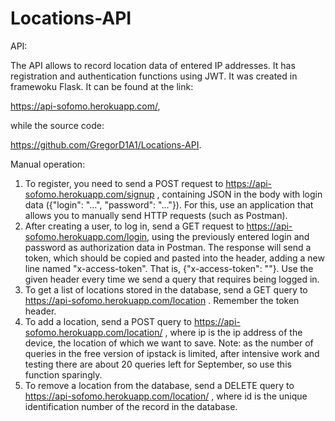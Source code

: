 # Locations-API
API:

The API allows to record location data of entered IP addresses. It has registration and authentication functions using JWT. It was created in framewoku Flask. It can be found at the link: 

https://api-sofomo.herokuapp.com/,

while the source code:

https://github.com/GregorD1A1/Locations-API.

Manual operation:
1. To register, you need to send a POST request to https://api-sofomo.herokuapp.com/signup , containing JSON in the body with login data ({"login": "...", "password": "..."}). For this, use an application that allows you to manually send HTTP requests (such as Postman).
2. After creating a user, to log in, send a GET request to https://api-sofomo.herokuapp.com/login, using the previously entered login and password as authorization data in Postman. The response will send a token, which should be copied and pasted into the header, adding a new line named "x-access-token". That is, {"x-access-token": "<copy token>"}. Use the given header every time we send a query that requires being logged in.
3. To get a list of locations stored in the database, send a GET query to https://api-sofomo.herokuapp.com/location . Remember the token header.
4. To add a location, send a POST query to https://api-sofomo.herokuapp.com/location/<ip> , where ip is the ip address of the device, the location of which we want to save. Note: as the number of queries in the free version of ipstack is limited, after intensive work and testing there are about 20 queries left for September, so use this function sparingly.
5. To remove a location from the database, send a DELETE query to https://api-sofomo.herokuapp.com/location/<id> , where id is the unique identification number of the record in the database.
